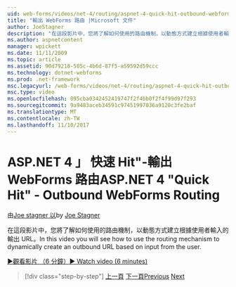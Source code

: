 ```yaml
---
uid: web-forms/videos/net-4/routing/aspnet-4-quick-hit-outbound-webforms-routing
title: "輸出 WebForms 路由 |Microsoft 文件"
author: JoeStagner
description: "在這段影片中，您將了解如何使用的路由機制，以動態方式建立根據使用者輸入的輸出 URL。"
ms.author: aspnetcontent
manager: wpickett
ms.date: 11/11/2009
ms.topic: article
ms.assetid: 90d79218-505c-4b6d-87f5-a59592d59ccc
ms.technology: dotnet-webforms
ms.prod: .net-framework
msc.legacyurl: /web-forms/videos/net-4/routing/aspnet-4-quick-hit-outbound-webforms-routing
msc.type: video
ms.openlocfilehash: 095cba0342452419747f2f4bb0f2f4f99d97f293
ms.sourcegitcommit: 9a9483aceb34591c97451997036a9120c3fe2baf
ms.translationtype: MT
ms.contentlocale: zh-TW
ms.lasthandoff: 11/10/2017
---
```

<a name="aspnet-4-quick-hit---outbound-webforms-routing"></a><span data-ttu-id="7ea60-103">ASP.NET 4 」 快速 Hit"-輸出 WebForms 路由</span><span class="sxs-lookup"><span data-stu-id="7ea60-103">ASP.NET 4 "Quick Hit" - Outbound WebForms Routing</span></span>
====================
<span data-ttu-id="7ea60-104">由[Joe stagner 以](https://github.com/JoeStagner)</span><span class="sxs-lookup"><span data-stu-id="7ea60-104">by [Joe Stagner](https://github.com/JoeStagner)</span></span>

<span data-ttu-id="7ea60-105">在這段影片中，您將了解如何使用的路由機制，以動態方式建立根據使用者輸入的輸出 URL。</span><span class="sxs-lookup"><span data-stu-id="7ea60-105">In this video you will see how to use the routing mechanism to dynamically create an outbound URL based on input from the user.</span></span> 

[<span data-ttu-id="7ea60-106">&#9654;觀看影片 （6 分鐘）</span><span class="sxs-lookup"><span data-stu-id="7ea60-106">&#9654; Watch video (6 minutes)</span></span>](https://channel9.msdn.com/Blogs/ASP-NET-Site-Videos/aspnet-4-quick-hit-outbound-webforms-routing)

>[!div class="step-by-step"]
<span data-ttu-id="7ea60-107">[上一頁](aspnet-4-quick-hit-declarative-webforms-routing.md)
[下一頁](how-do-i-use-routing-with-aspnet-web-forms.md)</span><span class="sxs-lookup"><span data-stu-id="7ea60-107">[Previous](aspnet-4-quick-hit-declarative-webforms-routing.md)
[Next](how-do-i-use-routing-with-aspnet-web-forms.md)</span></span>
